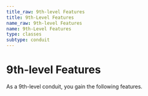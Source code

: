 ```yaml
---
title_raw: 9th-level Features
title: 9th-Level Features
name_raw: 9th-level Features
name: 9th-Level Features
type: classes
subtype: conduit
---
```


# 9th-level Features

As a 9th-level conduit, you gain the following features.
